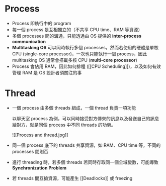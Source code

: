# Process

-   Process 即執行中的 program
-   每一個 process 是互相獨立的（不共享 CPU time、RAM 等資源）
-   多個 processes 間的溝通，只能透過由 OS 提供的 **inter-process communication**
-   **Multitasking OS** 可以同時執行多個 processes，然而若使用的硬體是單核 CPU (single-core processor)，一次也只能執行一個 process，因此 multitasking OS 通常會搭載多核 CPU (**multi-core processor**)
-   Process 會佔用 RAM，因此如何排程 ([[CPU Scheduling]])，以及如何有效管理 RAM 是 OS 設計者須關注的事

# Thread

- 一個 process 由多個 threads 組成，一個 thread 負責一項功能

    以聊天室 process 為例，可以同時接受對方傳來的訊息以及發送自己的訊息給對方，就是同個 process 中不同 threads 的功勞。

    ![[Process and thread.jpg]]

-   同一個 process 底下的 threads 共享資源，如 RAM、CPU time 等，不同的 processes 間則否
-   進行 threading 時，若多個 threads 若同時存取同一個全域變數，可能導致 **Synchronization Problem**
- 若 threads 間互搶資源，可能產生 [[Deadlocks]] 或 freezing
